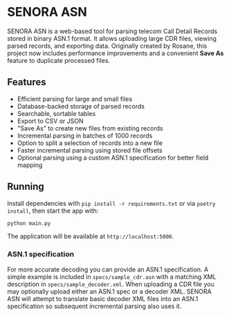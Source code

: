 # SENORA ASN

SENORA ASN is a web-based tool for parsing telecom Call Detail Records stored in binary ASN.1 format. It allows uploading large CDR files, viewing parsed records, and exporting data. Originally created by Rosane, this project now includes performance improvements and a convenient **Save As** feature to duplicate processed files.

## Features
- Efficient parsing for large and small files
- Database-backed storage of parsed records
- Searchable, sortable tables
- Export to CSV or JSON
- "Save As" to create new files from existing records
- Incremental parsing in batches of 1000 records
- Option to split a selection of records into a new file
- Faster incremental parsing using stored file offsets
- Optional parsing using a custom ASN.1 specification for better field mapping

## Running
Install dependencies with `pip install -r requirements.txt` or via `poetry install`, then start the app with:

```bash
python main.py
```

The application will be available at `http://localhost:5000`.

### ASN.1 specification

For more accurate decoding you can provide an ASN.1 specification. A simple
example is included in `specs/sample_cdr.asn` with a matching XML description
in `specs/sample_decoder.xml`. When uploading a CDR file you may optionally
upload either an ASN.1 spec or a decoder XML. SENORA ASN will attempt to
translate basic decoder XML files into an ASN.1 specification so subsequent
incremental parsing also uses it.
